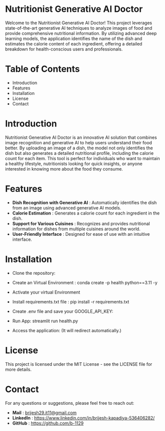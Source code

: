 # Nutritionist Generative AI Doctor

Welcome to the Nutritionist Generative AI Doctor! This project leverages state-of-the-art generative AI techniques to analyze images of food and provide comprehensive nutritional information. By utilizing advanced deep learning models, the application identifies the name of the dish and estimates the calorie content of each ingredient, offering a detailed breakdown for health-conscious users and professionals.

# Table of Contents
- Introduction
- Features
- Installation
- License
- Contact

# Introduction
Nutritionist Generative AI Doctor is an innovative AI solution that combines image recognition and generative AI to help users understand their food better. By uploading an image of a dish, the model not only identifies the dish but also generates a detailed nutritional profile, including the calorie count for each item. This tool is perfect for individuals who want to maintain a healthy lifestyle, nutritionists looking for quick insights, or anyone interested in knowing more about the food they consume.

# Features
- **Dish Recognition with Generative AI** : Automatically identifies the dish from an image using advanced generative AI models.
- **Calorie Estimation** : Generates a calorie count for each ingredient in the dish.
- **Support for Various Cuisines** : Recognizes and provides nutritional information for dishes from multiple cuisines around the world.
- **User-Friendly Interface** : Designed for ease of use with an intuitive interface.

# Installation
- Clone the repository:
  
- Create an Virtual Environment : conda create -p health python==3.11 -y

- Activate your virtual Environment

- Install requirements.txt file : pip install -r requirements.txt

- Create .env file and save your GOOGLE_API_KEY:

- Run App: streamlit run health.py

- Access the application: (It will redirect automatically.)

# License
This project is licensed under the MIT License - see the LICENSE file for more details.

# Contact
For any questions or suggestions, please feel free to reach out:

- **Mail** : brijesh29.it11@gmail.com
- **LinkedIn** : https://www.linkedin.com/in/brijesh-kapadiya-536406282/
- **GitHub** : https://github.com/b-1129
 
